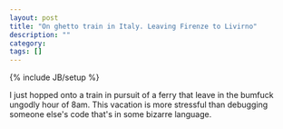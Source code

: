 ```yaml
---
layout: post
title: "On ghetto train in Italy. Leaving Firenze to Livirno"
description: ""
category: 
tags: []
---
```

{% include JB/setup %}

I just hopped onto a train in pursuit of a ferry that leave in the bumfuck ungodly hour of 8am. This vacation is more stressful than debugging someone else's code that's in some bizarre language.